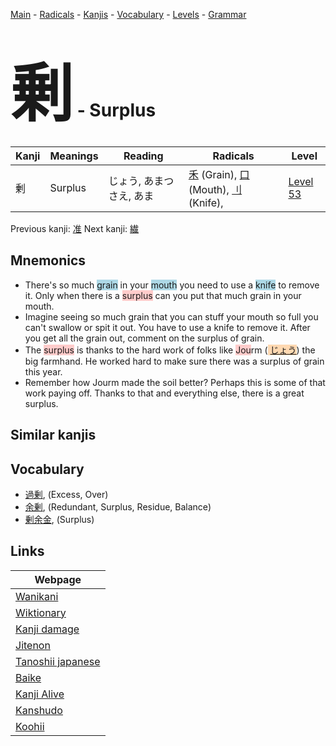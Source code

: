 <style> bigfont {font-size: 100px}</style>
[Main](../index.md) -
[Radicals](../radicals.md) -
[Kanjis](../kanjis.md) -
[Vocabulary](../vocabulary.md) -
[Levels](../levels.md) -
[Grammar](../grammar.md)
# <bigfont> 剰</bigfont> - Surplus 

| Kanji | Meanings | Reading | Radicals | Level |
| --- | --- | --- | --- | --- |
| 剰 | Surplus | じょう, あまつさえ, あま | [禾](../radicals/禾.md) (Grain), [口](../radicals/口.md) (Mouth), [刂](../radicals/刂.md) (Knife),  | [Level 53](../levels/wk_level53.md) |

Previous kanji: [准](准.md) Next kanji: [繊](繊.md) 

## Mnemonics
 * There's so much <span style="background-color:#ADD8E6"> grain</span> in your <span style="background-color:#ADD8E6"> mouth</span> you need to use a <span style="background-color:#ADD8E6"> knife</span> to remove it. Only when there is a <span style="background-color:#ffcccb"> surplus</span> can you put that much grain in your mouth.
* Imagine seeing so much grain that you can stuff your mouth so full you can't swallow or spit it out. You have to use a knife to remove it. After you get all the grain out, comment on the surplus of grain.
* The <span style="background-color:#ffcccb"> surplus</span> is thanks to the hard work of folks like <span style="background-color:#ffcccb"> Jou</span>rm (<span style="background-color:#fed8b1"> [じょう](https://jisho.org/search/じょう)</span>) the big farmhand. He worked hard to make sure there was a surplus of grain this year.
* Remember how Jourm made the soil better? Perhaps this is some of that work paying off. Thanks to that and everything else, there is a great surplus.


## Similar kanjis
 


## Vocabulary
 * [過剰](../vocabulary/剰.md), (Excess, Over)
* [余剰](../vocabulary/剰.md), (Redundant, Surplus, Residue, Balance)
* [剰余金](../vocabulary/剰.md), (Surplus)



## Links 

| Webpage |
| --- |
| [Wanikani          ](https://www.wanikani.com/kanji/剰) |
| [Wiktionary        ](https://en.wiktionary.org/wiki/剰) |
| [Kanji damage      ](http://www.kanjidamage.com/kanji/search?utf8=✓&q=剰) |
| [Jitenon           ](https://jitenon.com/kanji/剰) |
| [Tanoshii japanese ](https://www.tanoshiijapanese.com/dictionary/kanji.cfm?k=剰) |
| [Baike             ](https://baike.baidu.com/item/剰) |
| [Kanji Alive       ](https://app.kanjialive.com/剰) |
| [Kanshudo          ](https://www.kanshudo.com/searchmn?q=剰) |
| [Koohii            ](https://kanji.koohii.com/study/kanji/剰) |
